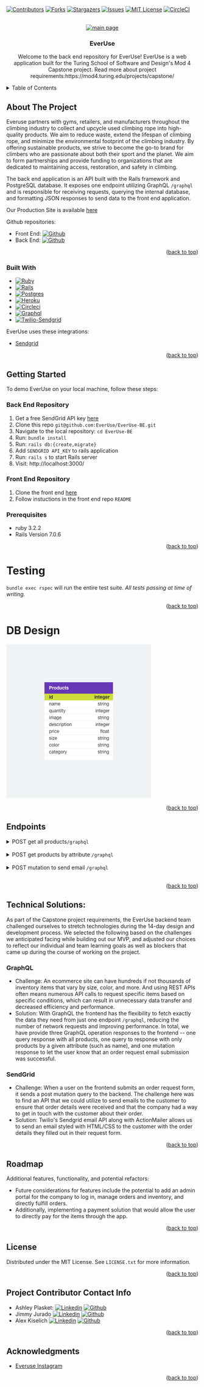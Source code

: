 <a name="readme-top"></a>

<!-- PROJECT SHIELDS -->
[![Contributors][contributors-shield]][contributors-url]
[![Forks][forks-shield]][forks-url]
[![Stargazers][stars-shield]][stars-url]
[![Issues][issues-shield]][issues-url]
[![MIT License][license-shield]][license-url]
[![CircleCI][circleci-badge]][circleci-badge-url]



<!-- PROJECT LOGO -->
<br />
<div align="center">
  <a href="https://everuse-fe-c2ebec288f10.herokuapp.com/">
    <img src="https://live.staticflickr.com/65535/53155716350_6f92c57155_b.jpg" alt="main page">
  </a>

<h3 align="center">EverUse</h3>

  <p align="center">
    Welcome to the back end repository for EverUse!
    EverUse is a web application built for the Turing School of Software and Design's Mod 4 Capstone project. Read more about project requirements:https://mod4.turing.edu/projects/capstone/
</div>



<!-- TABLE OF CONTENTS -->
<details>
  <summary>Table of Contents</summary>
  <ol>
    <li>
      <a href="#about-the-project">About The Project</a>
      <ul>
        <li><a href="#built-with">Built With</a></li>
      </ul>
    </li>
    <li>
      <a href="#getting-started">Getting Started</a>
      <ul>
        <li><a href="#prerequisites">Prerequisites</a></li>
        <li><a href="#Back End Repository">Back End Repository</a></li>
        <li><a href="#Front End Repository">Front End Repository</a></li>
      </ul>
    </li>
    <li><a href="#testing">Testing</a></li>
    <li><a href="#DB Design">DB Design</a></li>
    <li><a href="#Endpoints">Endpoints</a></li>
    <li><a href="#Technical Solutions">Technical Solutions</a></li>
    <li><a href="#Roadmap">Roadmap</a></li>
    <li><a href="#license">License</a></li>
    <li><a href="#Project Contributor Contact Info">Project Contributor Contact Info</a></li>
    <li><a href="#acknowledgments">Acknowledgments</a></li>
  </ol>
</details>



<!-- ABOUT THE PROJECT -->
## About The Project

Everuse partners with gyms, retailers, and manufacturers throughout the climbing industry to collect and upcycle used climbing rope into high-quality products. We aim to reduce waste, extend the lifespan of climbing rope, and minimize the environmental footprint of the climbing industry. By offering sustainable products, we strive to become the go-to brand for climbers who are passionate about both their sport and the planet. We aim to form partnerships and provide funding to organizations that are dedicated to maintaining access, restoration, and safety in climbing.

The back end application is an API built with the Rails framework and PostgreSQL database. It exposes one endpoint utilizing GraphQL `/graphql` and is responsible for receiving requests, querying the internal database, and formatting JSON responses to send data to the front end application.

Our Production Site is available [here](https://everuse-fe-c2ebec288f10.herokuapp.com/)

Github repositories:
* Front End: [![Github][Github]][project-fe-gh-url]
* Back End:  [![Github][Github]][project-be-gh-url]

<p align="right">(<a href="#readme-top">back to top</a>)</p>



### Built With

* [![Ruby][Ruby]][Ruby-url]
* [![Rails][Rails]][Rails-url]
* [![Postgres][Postgres]][Postgres-url]
* [![Heroku][Heroku]][Heroku-url]
* [![Circleci][Circleci]][CircleCI-url]
* [![Graphql][GraphQL]][GraphQL-url]
* [![Twilio-Sendgrid][Twilio-Sendgrid]][Sendgrid-url]


EverUse uses these integrations:
* [Sendgrid](https://docs.sendgrid.com/for-developers/sending-email/rubyonrails)

<p align="right">(<a href="#readme-top">back to top</a>)</p>



<!-- GETTING STARTED -->
## Getting Started

To demo EverUse on your local machine, follow these steps:

### Back End Repository
1. Get a free SendGrid API key [here](https://signup.sendgrid.com/)
1. Clone this repo `git@github.com:EverUse/EverUse-BE.git`
1. Navigate to the local repository: `cd EverUse-BE`
1. Run: `bundle install`
1. Run: `rails db:{create,migrate}`
1. Add `SENDGRID API_KEY` to rails application
1. Run: `rails s` to start Rails server
1. Visit: http://localhost:3000/

### Front End Repository
1. Clone the front end [here](https://github.com/EverUse/EverUse-FE)
1. Follow instuctions in the front end repo `README`


### Prerequisites

* ruby 3.2.2
* Rails Version 7.0.6

<p align="right">(<a href="#readme-top">back to top</a>)</p>

<!-- Testing -->
# Testing

`bundle exec rspec` will run the entire test suite. *All tests passing at time of writing.*
<p align="right">(<a href="#readme-top">back to top</a>)</p>

<!-- DB Design -->
# DB Design
![database design](<everuse_schema.png>)

<p align="right">(<a href="#readme-top">back to top</a>)</p>

<!-- Endpoints -->
## Endpoints
<details>
<summary>POST get all products<code>/graphql</code></summary>
<br>

    {
        "data": {
            "products": [
                {
                    "category": "Jewelry",
                    "color": "moss",
                    "description": "Elevate your style with a touch of adventure and sustainability. Our upcycled climbing rope bracelets are not just accessories, but a statement of your commitment to the environment. Each bracelet we craft carries a piece of climbing history, woven into a unique design that captures the spirit of exploration. With a blend of colors and patterns, no two bracelets are alike. Please select from our rotating selection of available patterns.",
                    "id": "65",
                    "image": "https://live.staticflickr.com/65535/53141436793_15e6a62821.jpg",
                    "name": "bracelet",
                    "price": 15,
                    "quantity": 10,
                    "size": "small"
                },
                {
                    "category": "Jewelry",
                    "color": "moss",
                    "description": "Elevate your style with a touch of adventure and sustainability. Our upcycled climbing rope bracelets are not just accessories, but a statement of your commitment to the environment. Each bracelet we craft carries a piece of climbing history, woven into a unique design that captures the spirit of exploration. With a blend of colors and patterns, no two bracelets are alike. Please select from our rotating selection of available patterns.",
                    "id": "66",
                    "image": "https://live.staticflickr.com/65535/53141436793_15e6a62821.jpg",
                    "name": "bracelet",
                    "price": 15,
                    "quantity": 10,
                    "size": "medium"
                },
                ...
                {
                    "category": "Soft Goods",
                    "color": "lime",
                    "description": "Give your furry companion the ultimate adventure accessory – an upcycled climbing rope dog leash! Each leash is a blend of durability, style, and environmental responsibility. From city strolls to mountain hikes, it's a leash that stands up to the rigors of outdoor life while supporting your commitment to responsible consumption and conservation.",
                    "id": "96",
                    "image": "https://live.staticflickr.com/65535/53141442338_6cc0cceeed.jpg",
                    "name": "dogLeash",
                    "price": 30,
                    "quantity": 10,
                    "size": "onesize"
                }
            ]
        }
    }


</details>
<br>

<details>
<summary>POST get products by attribute <code>/graphql</code></summary>
<br>

    {
        "data": {
            "product": [
                {
                    "category": "Soft Goods",
                    "color": "moss",
                    "description": "EverUse collects and upcycles used climbing rope into high-quality crafts and products. As two fellow rock climbers, we are passionate about both the sport and planet.",
                    "id": "17",
                    "image": "https://live.staticflickr.com/65535/53141175634_e2fc6ee6ee.jpg",
                    "name": "beerKoozie",
                    "price": 25,
                    "quantity": 10,
                    "size": "normal"
                },
                {
                    "category": "Soft Goods",
                    "color": "moss",
                    "description": "EverUse collects and upcycles used climbing rope into high-quality crafts and products. As two fellow rock climbers, we are passionate about both the sport and planet.",
                    "id": "18",
                    "image": "https://live.staticflickr.com/65535/53141175634_e2fc6ee6ee.jpg",
                    "name": "beerKoozie",
                    "price": 25,
                    "quantity": 10,
                    "size": "slim"
                },
                {
                    "category": "Soft Goods",
                    "color": "orangePlaid",
                    "description": "EverUse collects and upcycles used climbing rope into high-quality crafts and products. As two fellow rock climbers, we are passionate about both the sport and planet.",
                    "id": "19",
                    "image": "https://live.staticflickr.com/65535/53141175634_e2fc6ee6ee.jpg",
                    "name": "beerKoozie",
                    "price": 25,
                    "quantity": 10,
                    "size": "normal"
                },
                {
                    "category": "Soft Goods",
                    "color": "orangePlaid",
                    "description": "EverUse collects and upcycles used climbing rope into high-quality crafts and products. As two fellow rock climbers, we are passionate about both the sport and planet.",
                    "id": "20",
                    "image": "https://live.staticflickr.com/65535/53141175634_e2fc6ee6ee.jpg",
                    "name": "beerKoozie",
                    "price": 25,
                    "quantity": 10,
                    "size": "slim"
                },
                {
                    "category": "Soft Goods",
                    "color": "bluePlaid",
                    "description": "EverUse collects and upcycles used climbing rope into high-quality crafts and products. As two fellow rock climbers, we are passionate about both the sport and planet.",
                    "id": "21",
                    "image": "https://live.staticflickr.com/65535/53141175634_e2fc6ee6ee.jpg",
                    "name": "beerKoozie",
                    "price": 25,
                    "quantity": 10,
                    "size": "normal"
                },
                {
                    "category": "Soft Goods",
                    "color": "bluePlaid",
                    "description": "EverUse collects and upcycles used climbing rope into high-quality crafts and products. As two fellow rock climbers, we are passionate about both the sport and planet.",
                    "id": "22",
                    "image": "https://live.staticflickr.com/65535/53141175634_e2fc6ee6ee.jpg",
                    "name": "beerKoozie",
                    "price": 25,
                    "quantity": 10,
                    "size": "slim"
                },
                {
                    "category": "Soft Goods",
                    "color": "lime",
                    "description": "EverUse collects and upcycles used climbing rope into high-quality crafts and products. As two fellow rock climbers, we are passionate about both the sport and planet.",
                    "id": "23",
                    "image": "https://live.staticflickr.com/65535/53141175634_e2fc6ee6ee.jpg",
                    "name": "beerKoozie",
                    "price": 25,
                    "quantity": 10,
                    "size": "normal"
                },
                {
                    "category": "Soft Goods",
                    "color": "lime",
                    "description": "EverUse collects and upcycles used climbing rope into high-quality crafts and products. As two fellow rock climbers, we are passionate about both the sport and planet.",
                    "id": "24",
                    "image": "https://live.staticflickr.com/65535/53141175634_e2fc6ee6ee.jpg",
                    "name": "beerKoozie",
                    "price": 25,
                    "quantity": 10,
                    "size": "slim"
                }
            ]
        }
    }


</details>
<br>

<details>
<summary>POST mutation to send email <code>/graphql</code></summary>
<br>

    {
        "data": {
            "createOrderForm": {
                "message": "Hello #{customer}, your order submission was successful! An order request confirmation will be sent to #{email} shortly. If you don't receive that email please reach out to us at contact@everuseproducts.com"
            }
        }
    }


</details>
<br>


<p align="right">(<a href="#readme-top">back to top</a>)</p>

<!-- Technical Solutions -->
## Technical Solutions:
As part of the Capstone project requirements, the EverUse backend team challenged ourselves to stretch technologies during the 14-day design and development process. We selected the following based on the challenges we anticipated facing while building out our MVP, and adjusted our choices to reflect our individual and team learning goals as well as blockers that came up during the course of working on the project.

### GraphQL
* Challenge: An ecommerce site can have hundreds if not thousands of inventory items that vary by size, color, and more. And using REST APIs often means numerous API calls to request specific items based on specific conditions, which can result in unnecessary data transfer and decreased efficiency and performance.
* Solution: With GraphQL the frontend has the flexibility to fetch exactly the data they need from just one endpoint `/graphql`, reducing the number of network requests and improving performance. In total, we have provide three GraphQL operation responses to the frontend -- one query response with all products, one query to response with only products by a given attribute (such as name), and one mutation response to let the user know that an order request email submission was successful.

### SendGrid
* Challenge: When a user on the frontend submits an order request form, it sends a post mutation query to the backend. The challenge here was to find an API that we could utilize to send emails to the customer to ensure that order details were received and that the company had a way to get in touch with the customer about their order.
* Solution: Twilio's Sendgrid email API along with ActionMailer allows us to send an email styled with HTML/CSS to the customer with the order details they filled out in their request form.

<p align="right">(<a href="#readme-top">back to top</a>)</p>

<!-- Roadmap -->
## Roadmap
Additional features, functionality, and potential refactors:
  * Future considerations for features include the potential to add an admin portal for the company to log in, manage orders and inventory, and directly fulfill orders.
  * Additionally, implementing a payment solution that would allow the user to directly pay for the items through the app.

<p align="right">(<a href="#readme-top">back to top</a>)</p>

<!-- LICENSE -->
## License

Distributed under the MIT License. See `LICENSE.txt` for more information.

<p align="right">(<a href="#readme-top">back to top</a>)</p>


<!-- CONTACT -->
## Project Contributor Contact Info
* Ashley Plasket: [![Linkedin][Linkedin-shield]][ashley-li-url] [![Github][Github]][ashley-gh-url]
* Jimmy Jurado [![Linkedin][Linkedin-shield]][jimmy-li-url] [![Github][Github]][jimmy-gh-url]
* Alex Kiselich [![Linkedin][Linkedin-shield]][alex-li-url] [![Github][Github]][alex-gh-url]

<p align="right">(<a href="#readme-top">back to top</a>)</p>


<!-- ACKNOWLEDGMENTS -->
## Acknowledgments

* [Everuse Instagram](https://www.instagram.com/everuseproducts/)

<p align="right">(<a href="#readme-top">back to top</a>)</p>


<!-- MARKDOWN LINKS & IMAGES -->
<!-- https://www.markdownguide.org/basic-syntax/#reference-style-links -->
[contributors-shield]: https://img.shields.io/github/contributors/EverUse/EverUse-BE.svg?style=for-the-badge
[contributors-url]: https://github.com/EverUse/EverUse-BE/graphs/contributors
[forks-shield]: https://img.shields.io/github/forks/EverUse/EverUse-BE.svg?style=for-the-badge
[forks-url]: https://github.com/EverUse/EverUse-BE/network/members
[stars-shield]: https://img.shields.io/github/stars/EverUse/EverUse-BE.svg?style=for-the-badge
[stars-url]: https://github.com/EverUse/EverUse-BE/stargazers
[issues-shield]: https://img.shields.io/github/issues/EverUse/EverUse-BE.svg?style=for-the-badge
[issues-url]: https://github.com/EverUse/EverUse-BE/issues
[license-shield]: https://img.shields.io/github/license/EverUse/EverUse-BE.svg?style=for-the-badge
[license-url]: https://github.com/EverUse/EverUse-BE/blob/main/LICENSE.txt
[linkedin-shield]: https://img.shields.io/badge/LinkedIn-0077B5?style=for-the-badge&logo=linkedin&logoColor=white
[circleci-badge]: https://circleci.com/gh//EverUse/EverUse-BE.svg?style=shield
[circleci-badge-url]: https://app.circleci.com/pipelines/github/EverUse
[ashley-li-url]: https://www.linkedin.com/in/ashley-plasket/
[jeff-li-url]: https://www.linkedin.com/in/jredish/
[jimmy-li-url]: https://www.linkedin.com/in/jimmy-jurado-093568131/
[alex-li-url]: https://www.linkedin.com/in/alexanderkiselich/
[Github]: https://img.shields.io/badge/GitHub-100000?style=for-the-badge&logo=github&logoColor=white
[project-fe-gh-url]: https://github.com/EverUse/EverUse-FE
[project-be-gh-url]: https://github.com/EverUse/EverUse-BE
[ashley-gh-url]: https://github.com/aplasket
[jimmy-gh-url]: https://github.com/jcjurado3
[alex-gh-url]: https://github.com/AlexKiselich
[Ruby]: https://img.shields.io/badge/Ruby-CC342D?style=for-the-badge&logo=ruby&logoColor=white
[Ruby-url]: https://www.ruby-lang.org/en/
[Rails]: https://img.shields.io/badge/Ruby_on_Rails-CC0000?style=for-the-badge&logo=ruby-on-rails&logoColor=white
[Rails-url]: https://rubyonrails.org/
[Postgres]: https://img.shields.io/badge/PostgreSQL-316192?style=for-the-badge&logo=postgresql&logoColor=white
[Postgres-url]: https://www.postgresql.org/
[Heroku]: https://img.shields.io/badge/Heroku-430098?style=for-the-badge&logo=heroku&logoColor=white
[Heroku-url]: https://devcenter.heroku.com/articles/getting-started-with-rails7
[CircleCI]: https://img.shields.io/badge/circleci-343434?style=for-the-badge&logo=circleci&logoColor=white
[CircleCI-url]: https://circleci.com/
[GraphQL]: https://img.shields.io/badge/Graphql-E10098?style=for-the-badge&logo=graphql&logoColor=white
[GraphQL-url]: https://graphql.org/
[Twilio-Sendgrid]: https://img.shields.io/badge/twilio%2Fsendgrid-F22F46?style=for-the-badge&logo=twilio&logoColor=white
[Sendgrid-url]: https://docs.sendgrid.com/for-developers/sending-email/rubyonrails

